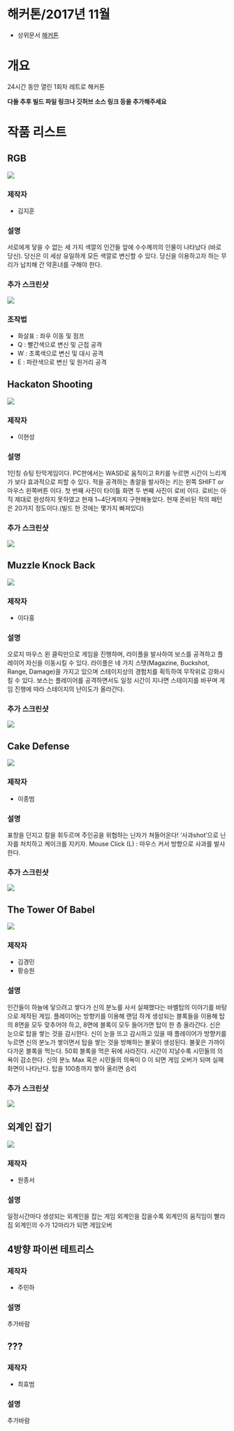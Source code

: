 <!-- TITLE: 해커톤/2017 년 11 월 -->
<!-- SUBTITLE: 2017 년 11 월 해커톤 기록 -->

# 해커톤/2017년 11월 

 * 상위문서 [해커톤](/해커톤)


# 개요

24시간 동안 열린 1회차 레트로 해커톤

**다들 추후 빌드 파일 링크나 깃허브 소스 링크 등을 추가해주세요**

# 작품 리스트

## RGB
![](https://i.imgur.com/xiy5F61.png)


### 제작자
* 김지훈

### 설명
 
서로에게 닿을 수 없는 세 가지 색깔의 인간들 앞에 수수께끼의 인물이 나타났다 (바로 당신).
당신은 이 세상 유일하게 모든 색깔로 변신할 수 있다.
당신을 이용하고자 하는 무리가 납치해 간 약혼녀를 구해야 한다.

### 추가 스크린샷
![](https://i.imgur.com/8G0GRpn.png)

### 조작법

 * 화살표 : 좌우 이동 및 점프
 * Q : 빨간색으로 변신 및 근접 공격
 * W : 초록색으로 변신 및 대시 공격
 * E : 파란색으로 변신 및 원거리 공격


## Hackaton Shooting
![](https://i.imgur.com/izARBsq.png)



### 제작자
* 이현성

### 설명

1인칭 슈팅 탄막게임이다.
PC판에서는 WASD로 움직이고 R키를 누르면 시간이 느리게 가 보다 효과적으로 피할 수 있다. 적을 공격하는 총알을 발사하는 키는 왼쪽 SHIFT or 마우스 왼쪽버튼 이다.
첫 번째 사진이 타이틀 화면 두 번째 사진이 로비 이다. 로비는 아직 제대로 완성하지 못하였고 현재 1~4단계까지 구현해놓았다.
현재 준비된 적의 패턴은 20가지 정도이다.(빌드 한 것에는 몇가지 빠져있다)

### 추가 스크린샷
![](https://i.imgur.com/hdKntiW.png)

## Muzzle Knock Back
![](https://i.imgur.com/Fu8qoIM.png)


### 제작자
* 이다홍

### 설명
오로지 마우스 왼 클릭만으로 게임을 진행하며, 라이플을 발사하여 보스를 공격하고 플레이어 자신을 이동시킬 수 있다. 라이플은 네 가지 스탯(Magazine, Buckshot, Range, Damage)을 가지고 있으며 스테이지상의 경험치를 획득하여 무작위로 강화시킬 수 있다. 보스는 플레이어를 공격하면서도 일정 시간이 지나면 스테이지를 바꾸며 게임 진행에 따라 스테이지의 난이도가 올라간다.

### 추가 스크린샷
![](https://i.imgur.com/FwFRYSi.png)

## Cake Defense
![](https://i.imgur.com/w3PVOAN.png)


### 제작자
* 이종범

### 설명
표창을 던지고 칼을 휘두르며 주인공을 위협하는 닌자가 쳐들어온다!
‘사과shot’으로 닌자를 처치하고 케이크를 지키자.
Mouse Click (L) : 마우스 커서 방향으로 사과를 발사한다.

### 추가 스크린샷
![](https://i.imgur.com/h3U5aB9.png)

## The Tower Of Babel
![](https://i.imgur.com/YqD9lau.png)


### 제작자
* 김경민
* 황승원

### 설명

인간들이 하늘에 닿으려고 쌓다가 신의 분노를 사서 실패했다는 바벨탑의 이야기를 바탕으로 제작된 게임.
플레이어는 방향키를 이용해 랜덤 하게 생성되는 블록들을 이용해 탑의 8면을 모두 맞추어야 하고, 8면에 블록이 모두 들어가면 탑이 한 층 올라간다.
신은 눈으로 탑을 쌓는 것을 감시한다. 신이 눈을 뜨고 감시하고 있을 때 플레이어가 방향키를 누르면 신의 분노가 쌓이면서 탑을 쌓는 것을 방해하는 불꽃이 생성된다.
불꽃은 가까이 다가온 블록을 먹는다. 50회 블록을 먹은 뒤에 사라진다.
시간이 지날수록 시민들의 의욕이 감소한다.
신의 분노 Max 혹은 시민들의 의욕이 0 이 되면 게임 오버가 되며 실패 화면이 나타난다.
탑을 100층까지 쌓아 올리면 승리

### 추가 스크린샷
![](https://i.imgur.com/jkJgM5n.png)

## 외계인 잡기
![](https://imgur.com/pMO3rKH.png)

### 제작자
* 원종서

### 설명

일정시간마다 생성되는 외계인을 잡는 게임
외계인을 잡을수록 외계인의 움직임이 빨라짐
외계인의 수가 12마리가 되면 게임오버


## 4방향 파이썬 테트리스

### 제작자
* 주민하

### 설명

추가바람


## ???

### 제작자
* 최효범

### 설명

추가바람